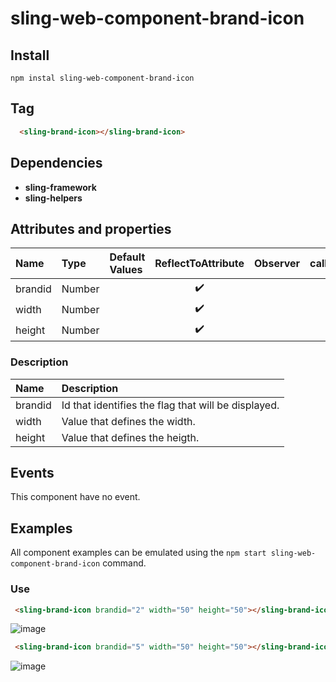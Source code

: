 # sling-web-component-brand-icon

## Install

```
npm instal sling-web-component-brand-icon
```

## Tag

```HTML
  <sling-brand-icon></sling-brand-icon>
```

## Dependencies

* **sling-framework**
* **sling-helpers**

## Attributes and properties

|Name|Type|Default Values|ReflectToAttribute|Observer|callSdk|
|:--|:--|:--|:--:|:--|:--:|
|brandid|Number||:heavy_check_mark:|
|width|Number||:heavy_check_mark:|
|height|Number||:heavy_check_mark:|

### Description

|Name|Description|
|:---|:---|
|brandid |Id that identifies the flag that will be displayed.|
|width|Value that defines the width.|
|height|Value that defines the heigth.|

## Events

This component have no event.

## Examples

All component examples can be emulated using the `npm start sling-web-component-brand-icon` command.

### Use

```HTML
 <sling-brand-icon brandid="2" width="50" height="50"></sling-brand-icon>
```

![image](https://user-images.githubusercontent.com/22959060/45705866-0f67b500-bb51-11e8-8e18-72721604c669.png)

```HTML
 <sling-brand-icon brandid="5" width="50" height="50"></sling-brand-icon>
```

![image](https://user-images.githubusercontent.com/22959060/45706462-b6008580-bb52-11e8-9a58-0811263e7881.png)
